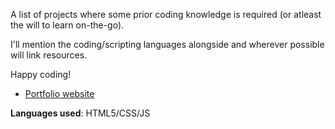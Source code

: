A list of projects where some prior coding knowledge is required (or atleast the will to learn on-the-go).

I'll mention the coding/scripting languages alongside and wherever possible will link resources.

Happy coding!

- [Portfolio website](shorturl.at/dorI0) 

**Languages used**: HTML5/CSS/JS
